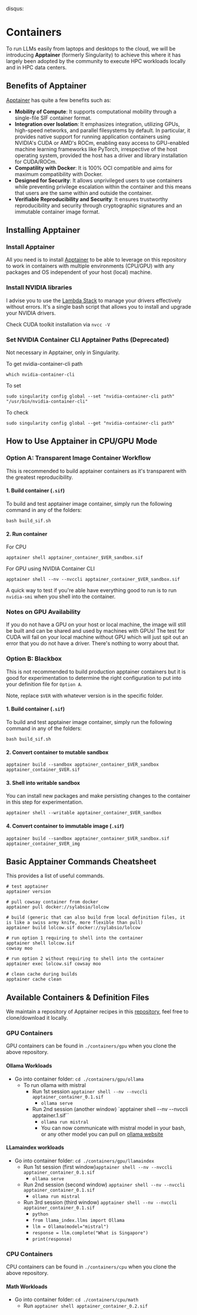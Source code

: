 disqus:

# Containers

To run LLMs easily from laptops and desktops to the cloud, we will be introducing **Apptainer** (formerly Singularity) to achieve this where it has largely been adopted by the community to execute HPC workloads locally and in HPC data centers.

## Benefits of Apptainer

[Apptainer](https://apptainer.org/) has quite a few benefits such as:

- **Mobility of Compute**: It supports computational mobility through a single-file SIF container format.
- **Integration over Isolation**: It emphasizes integration, utilizing GPUs, high-speed networks, and parallel filesystems by default. In particular, it provides native support for running application containers using NVIDIA's CUDA or AMD's ROCm, enabling easy access to GPU-enabled machine learning frameworks like PyTorch, irrespective of the host operating system, provided the host has a driver and library installation for CUDA/ROCm.
- **Compatility with Docker**: It is 100% OCI compatible and aims for maximum compatibility with Docker.
- **Designed for Security**: It allows unprivileged users to use containers while preventing privilege escalation within the container and this means that users are the same within and outside the container.
- **Verifiable Reproducibility and Security**: It ensures trustworthy reproducibility and security through cryptographic signatures and an immutable container image format.

## Installing Apptainer

### Install Apptainer
All you need is to install [Apptainer](https://apptainer.org/docs/admin/latest/installation.html) to be able to leverage on this repository to work in containers with multiple environments (CPU/GPU) with any packages and OS independent of your host (local) machine.

### Install NVIDIA libraries
I advise you to use the [Lambda Stack](https://lambdalabs.com/lambda-stack-deep-learning-software) to manage your drivers effectively without errors. It's a single bash script that allows you to install and upgrade your NVIDIA drivers.

Check CUDA toolkit installation via `nvcc -V`

### Set NVIDIA Container CLI Apptainer Paths (Deprecated)

Not necessary in Apptainer, only in Singularity.

To get nvidia-container-cli path
```
which nvidia-container-cli
```

To set
```
sudo singularity config global --set "nvidia-container-cli path" "/usr/bin/nvidia-container-cli"
```

To check
```
sudo singularity config global --get "nvidia-container-cli path"
```

## How to Use Apptainer in CPU/GPU Mode

### Option A: Transparent Image Container Workflow

This is recommended to build apptainer containers as it's transparent with the greatest reproducibility.

#### 1. Build container (`.sif`)
To build and test apptainer image container, simply run the following command in any of the folders:

```
bash build_sif.sh
```

#### 2. Run container
For CPU
```
apptainer shell apptainer_container_$VER_sandbox.sif
```

For GPU using NVIDIA Container CLI
```
apptainer shell --nv --nvccli apptainer_container_$VER_sandbox.sif
```

A quick way to test if you're able have everything good to run is to run `nvidia-smi` when you shell into the container. 

### Notes on GPU Availability
If you do not have a GPU on your host or local machine, the image will still be built and can be shared and used by machines with GPUs! The test for CUDA will fail on your local machine without GPU which will just spit out an error that you do not have a driver. There's nothing to worry about that.

### Option B: Blackbox
This is not recommended to build production apptainer containers but it is good for experimentation to determine the right configuration to put into your definition file for `Option A`.

Note, replace `$VER` with whatever version is in the specific folder.

#### 1. Build container (`.sif`)
To build and test apptainer image container, simply run the following command in any of the folders:
```
bash build_sif.sh
```

#### 2. Convert container to mutable sandbox
```
apptainer build --sandbox apptainer_container_$VER_sandbox apptainer_container_$VER.sif
``` 

#### 3. Shell into writable sandbox
You can install new packages and make persisting changes to the container in this step for experimentation.
```
apptainer shell --writable apptainer_container_$VER_sandbox
```

#### 4. Convert container to immutable image (`.sif`)
```
apptainer build --sandbox apptainer_container_$VER_sandbox.sif apptainer_container_$VER_img
``` 

## Basic Apptainer Commands Cheatsheet

This provides a list of useful commands.

```
# test apptainer
apptainer version

# pull cowsay container from docker
apptainer pull docker://sylabsio/lolcow

# build (generic that can also build from local definition files, it is like a swiss army knife, more flexible than pull)
apptainer build lolcow.sif docker://sylabsio/lolcow

# run option 1 requiring to shell into the container
apptainer shell lolcow.sif
cowsay moo

# run option 2 without requiring to shell into the container
apptainer exec lolcow.sif cowsay moo

# clean cache during builds
apptainer cache clean
```

## Available Containers & Definition Files

We maintain a repository of Apptainer recipes in this [repository](https://github.com/ritchieng/apptainer-recipes), feel free to clone/download it locally.

### GPU Containers

GPU containers can be found in `./containers/gpu` when you clone the above repository.

#### Ollama Workloads

- Go into container folder: `cd ./containers/gpu/ollama`
  - To run ollama with mistral
    - Run 1st session `apptainer shell --nv --nvccli apptainer_container_0.1.sif`
      - `ollama serve`
    - Run 2nd session (another window) `apptainer shell --nv --nvccli apptainer.1.sif``
      - `ollama run mistral`
      - You can now communicate with mistral model in your bash, or any other model you can pull on [ollama website](https://ollama.com/)

#### LLamaindex workloads
- Go into container folder: `cd ./containers/gpu/llamaindex`
    - Run 1st session (first window)`apptainer shell --nv --nvccli apptainer_container_0.1.sif`
      - `ollama serve`
    - Run 2nd session (second window) `apptainer shell --nv --nvccli apptainer_container_0.1.sif`
      - `ollama run mistral`
    - Run 3rd session (third window) `apptainer shell --nv --nvccli apptainer_container_0.1.sif`
      - `python`
      - `from llama_index.llms import Ollama`
      - `llm = Ollama(model="mistral")`
      - `response = llm.complete("What is Singapore")`
      - `print(response)`
  
### CPU Containers

CPU containers can be found in `./containers/cpu` when you clone the above repository.

#### Math Workloads
- Go into container folder: `cd ./containers/cpu/math`
    - Run `apptainer shell apptainer_container_0.2.sif`